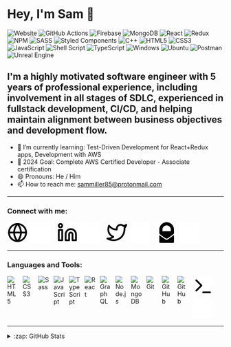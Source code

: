 # Hey, I'm Sam 👋

![Website](https://img.shields.io/website?style=plastic&up_color=31C653&up_message=live&url=https%3A%2F%2Fslimrealm.com)
![GitHub Actions](https://img.shields.io/badge/github%20actions-%232671E5.svg?style=plastic&logo=githubactions&logoColor=white)
![Firebase](https://img.shields.io/badge/Firebase-039BE5?style=plastic&logo=Firebase&logoColor=white)
![MongoDB](https://img.shields.io/badge/MongoDB-%234ea94b.svg?style=plastic&logo=mongodb&logoColor=white)
![React](https://img.shields.io/badge/react-%2320232a.svg?style=plastic&logo=react&logoColor=%2361DAFB)
![Redux](https://img.shields.io/badge/redux-%23593d88.svg?style=plastic&logo=redux&logoColor=white)
![NPM](https://img.shields.io/badge/NPM-%23000000.svg?style=plastic&logo=npm&logoColor=white)
![SASS](https://img.shields.io/badge/SASS-hotpink.svg?style=plastic&logo=SASS&logoColor=white)
![Styled Components](https://img.shields.io/badge/styled--components-DB7093?style=plastic&logo=styled-components&logoColor=white)
![C++](https://img.shields.io/badge/c++-%2300599C.svg?style=plastic&logo=c%2B%2B&logoColor=white)
![HTML5](https://img.shields.io/badge/html5-%23E34F26.svg?style=plastic&logo=html5&logoColor=white)
![CSS3](https://img.shields.io/badge/css3-%231572B6.svg?style=plastic&logo=css3&logoColor=white)
![JavaScript](https://img.shields.io/badge/javascript-%23323330.svg?style=plastic&logo=javascript&logoColor=%23F7DF1E)
![Shell Script](https://img.shields.io/badge/shell_script-%23121011.svg?style=plastic&logo=gnu-bash&logoColor=white)
![TypeScript](https://img.shields.io/badge/typescript-%23007ACC.svg?style=plastic&logo=typescript&logoColor=white)
![Windows](https://img.shields.io/badge/Windows-0078D6?style=plastic&logo=windows&logoColor=white)
![Ubuntu](https://img.shields.io/badge/Ubuntu-E95420?style=plastic&logo=ubuntu&logoColor=white)
![Postman](https://img.shields.io/badge/Postman-FF6C37?style=plastic&logo=postman&logoColor=white)
![Unreal Engine](https://img.shields.io/badge/unrealengine-%23313131.svg?style=plastic&logo=unrealengine&logoColor=white)

<!-- [![Website](https://img.shields.io/website?label=slimrealm.com&style=plastic&url=https%3A%2F%2Fslimrealm.com)](https://slimrealm.com) -->

## I'm a highly motivated software engineer with 5 years of professional experience, including involvement in all stages of SDLC, experienced in fullstack development, CI/CD, and helping maintain alignment between business objectives and development flow.

- 🌱 I’m currently learning: Test-Driven Development for React+Redux apps, Development with AWS
- 🥅 2024 Goal: Complete AWS Certified Developer - Associate certification
- 😄 Pronouns: He / Him
- 📫 How to reach me: sammiller85@protonmail.com

---

### Connect with me:

[![website](./img/globe-light.svg)](https://slimrealm.com#gh-light-mode-only)
[![website](./img/globe-dark.svg)](https://slimrealm.com#gh-dark-mode-only)
&nbsp;&nbsp;
[![website](./img/linkedin-light.svg)](https://linkedin.com/in/sam-miller-info#gh-light-mode-only)
[![website](./img/linkedin-dark.svg)](https://linkedin.com/in/sam-miller-info#gh-dark-mode-only)
&nbsp;&nbsp;
[![website](./img/twitter-light.svg)](https://twitter.com/slimrealm_dev#gh-light-mode-only)
[![website](./img/twitter-dark.svg)](https://twitter.com/slimrealm_dev#gh-dark-mode-only)
&nbsp;&nbsp;
[![website](./img/protonmail-light.svg)](mailto:sammiller85@protonmail.com#gh-light-mode-only)
[![website](./img/protonmail-dark.svg)](mailto:sammiller85@protonmail.com#gh-dark-mode-only)

---

### Languages and Tools:

<img align="left" alt="HTML5" width="26px" src="https://cdn.jsdelivr.net/gh/devicons/devicon/icons/html5/html5-original.svg" style="padding-right:10px;" />
<img align="left" alt="CSS3" width="26px" src="https://cdn.jsdelivr.net/gh/devicons/devicon/icons/css3/css3-original.svg" style="padding-right:10px;" />
<img align="left" alt="Sass" width="26px" src="https://cdn.jsdelivr.net/gh/devicons/devicon/icons/sass/sass-original.svg" style="padding-right:10px;" />
<img align="left" alt="JavaScript" width="26px" src="https://cdn.jsdelivr.net/gh/devicons/devicon/icons/javascript/javascript-original.svg" style="padding-right:10px;" />
<img align="left" alt="TypeScript" width="26px" src="https://cdn.jsdelivr.net/gh/devicons/devicon/icons/typescript/typescript-original.svg" style="padding-right:10px;" />
<img align="left" alt="React" width="26px" src="https://cdn.jsdelivr.net/gh/devicons/devicon/icons/react/react-original.svg" style="padding-right:10px;" />
<img align="left" alt="GraphQL" width="26px" src="https://cdn.jsdelivr.net/gh/devicons/devicon/icons/graphql/graphql-plain.svg" style="padding-right:10px;" />
<img align="left" alt="Node.js" width="26px" src="https://cdn.jsdelivr.net/gh/devicons/devicon/icons/nodejs/nodejs-original.svg" style="padding-right:10px;" />
<img align="left" alt="MongoDB" width="26px" src="https://cdn.jsdelivr.net/gh/devicons/devicon/icons/mongodb/mongodb-original.svg" style="padding-right:10px;" />
<img align="left" alt="Git" width="26px" src="https://cdn.jsdelivr.net/gh/devicons/devicon/icons/git/git-original.svg" style="padding-right:10px;" />
<!-- <img align="left" alt="GitHub" width="26px" src="https://user-images.githubusercontent.com/3369400/139447912-e0f43f33-6d9f-45f8-be46-2df5bbc91289.png" style="padding-right:10px;" />
<img align="left" alt="GitHub" width="26px" src="https://user-images.githubusercontent.com/3369400/139448065-39a229ba-4b06-434b-bc67-616e2ed80c8f.png" style="padding-right:10px;" /> -->

[<img align="left" alt="GitHub" width="26px" src="https://user-images.githubusercontent.com/3369400/139448065-39a229ba-4b06-434b-bc67-616e2ed80c8f.png" style="padding-right:10px;" />](https://slimrealm.com#gh-light-mode-only)
[<img align="left" alt="GitHub" width="26px" src="https://user-images.githubusercontent.com/3369400/139447912-e0f43f33-6d9f-45f8-be46-2df5bbc91289.png" style="padding-right:10px;" />](https://slimrealm.com#gh-dark-mode-only)

<!-- [![website](https://user-images.githubusercontent.com/3369400/139447912-e0f43f33-6d9f-45f8-be46-2df5bbc91289.png)](https://linkedin.com/in/sam-miller-info#gh-light-mode-only)
[![website](https://user-images.githubusercontent.com/3369400/139448065-39a229ba-4b06-434b-bc67-616e2ed80c8f.png)](https://linkedin.com/in/sam-miller-info#gh-dark-mode-only) -->

<!-- [<img align="left" alt="Terminal" width="26px" src="./img/terminal-dark.svg" />](https://slimrealm.com#gh-dark-mode-only) -->
<!-- [<img align="left" alt="Terminal" width="26px" src="./img/terminal-light.svg" />](https://slimrealm.com#gh-light-mode-only) -->

[![website](./img/terminal-light.svg)](https://linkedin.com/in/sam-miller-info#gh-light-mode-only)
[![website](./img/terminal-dark.svg)](https://linkedin.com/in/sam-miller-info#gh-dark-mode-only)

---

<details>
  <summary>:zap: GitHub Stats</summary>

  <!-- <img align="left" alt="slimrealm's GitHub Stats" src="https://github-readme-stats.vercel.app/api?username=slimrealm&show_icons=true&hide_border=false&title_color=ff652f&icon_color=FFE400&bg_color=09131B&text_color=ffffff&border_color=0c1a25&count_private=true&theme=radical" /> -->

![Sam's GitHub stats](https://github-readme-stats.vercel.app/api?username=slimrealm&show_icons=true&count_private=true&title_color=628FDB&text_color=38BBAB&icon_color=B086E1&hide_border=true&bg_color=EEE)

  <!-- ![Anurag's GitHub stats](https://github-readme-stats.vercel.app/api?username=anuraghazra&count_private=true) -->

</details>

[website]: https://slimrealm.com
[twitter]: https://twitter.com/slimrealm_dev
[linkedin]: https://linkedin.com/in/sam-miller-info
